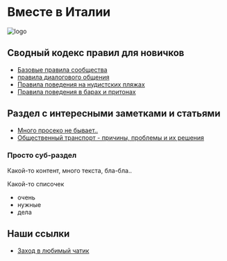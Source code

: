 
# Вместе в Италии

![logo](https://avatars.githubusercontent.com/u/123323048?s=200&v=4)

## Сводный кодекс правил для новичков

* [Базовые правила сообщества](/rules_basic)
* [правила диалогового общения](/rules_dialogue)
* [Правила поведения на нудистских пляжах](#)
* [Правила поведения в барах и притонах](#)

## Раздел с интересными заметками и статьями

* [Много просеко не бывает..](#)
* [Общественный транспорт - причины, проблемы и их решения](#)

### Просто суб-раздел

Какой-то контент, много текста, бла-бла..

Какой-то списочек

* очень
* нужные
* дела

## Наши ссылки 

* [Заход в любимый чатик](https://telegram.im/@vmestevitalii?lang=ru)

